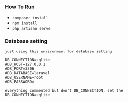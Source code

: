 ### How To Run

- `composer install`
- `npm install`
- `php artisan serve`

### Database setting

```
just using this environment for database setting

DB_CONNECTION=sqlite
#DB_HOST=127.0.0.1
#DB_PORT=3306
#DB_DATABASE=laravel
#DB_USERNAME=root
#DB_PASSWORD=

everything commented but don't DB_CONNECTION, set the DB_CONNECTION=sqlite
```

